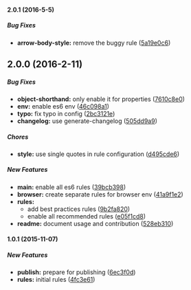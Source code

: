 #### 2.0.1 (2016-5-5)

##### Bug Fixes

* **arrow-body-style:** remove the buggy rule ([5a19e0c6](https://github.com/lob/eslint-config-lob/commit/5a19e0c6))

## 2.0.0 (2016-2-11)

##### Bug Fixes

* **object-shorthand:** only enable it for properties ([7610c8e0](https://github.com/lob/eslint-config-lob/commit/7610c8e0))
* **env:** enable es6 env ([46c098a1](https://github.com/lob/eslint-config-lob/commit/46c098a1))
* **typo:** fix typo in config ([2bc3121e](https://github.com/lob/eslint-config-lob/commit/2bc3121e))
* **changelog:** use generate-changelog ([505dd9a9](https://github.com/lob/eslint-config-lob/commit/505dd9a9))

##### Chores

* **style:** use single quotes in rule configuration ([d495cde6](https://github.com/lob/eslint-config-lob/commit/d495cde6))

##### New Features

* **main:** enable all es6 rules ([39bcb398](https://github.com/lob/eslint-config-lob/commit/39bcb398))
* **browser:** create separate rules for browser env ([41a9f1e2](https://github.com/lob/eslint-config-lob/commit/41a9f1e2))
* **rules:**
  * add best practices rules ([9b2fa820](https://github.com/lob/eslint-config-lob/commit/9b2fa820))
  * enable all recommended rules ([e05f1cd8](https://github.com/lob/eslint-config-lob/commit/e05f1cd8))
* **readme:** document usage and contribution ([528eb310](https://github.com/lob/eslint-config-lob/commit/528eb310))

#### 1.0.1 (2015-11-07)

##### New Features

* **publish:** prepare for publishing ([6ec3f0d](https://github.com/lob/eslint-config-lob/commit/6ec3f0d))
* **rules:** initial rules ([4fc3e61](https://github.com/lob/eslint-config-lob/commit/4fc3e61))
